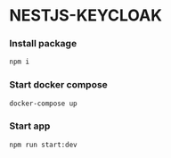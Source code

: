 # NESTJS-KEYCLOAK

### Install package
```bash
npm i
```

### Start docker compose
```bash
docker-compose up
```

### Start app
```bash
npm run start:dev
```